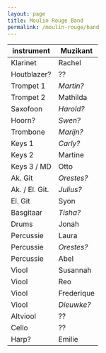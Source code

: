 ```yaml
---
layout: page
title: Moulin Rouge Band 
permalink: /moulin-rouge/band
---
```


| instrument | Muzikant |
| --- | --- |
| Klarinet | Rachel | 
| Houtblazer? | ?? | 
| Trompet 1 | _Martin?_ |
| Trompet 2 | Mathilda |
| Saxofoon  | _Harold?_ |
| Hoorn? | _Swen?_ |
| Trombone | _Marijn?_ | 
| Keys 1 | _Carly?_ |
| Keys 2 | Martine |
| Keys 3 / MD | Otto |
| Ak. Git | _Orestes?_ |
| Ak. / El. Git. | _Julius?_ |
| El. Git | Syon |
| Basgitaar | _Tisha?_ |
| Drums | Jonah | 
| Percussie | Laura | 
| Percussie | _Orestes?_ | 
| Percussie | Abel | 
| Viool | Susannah |
| Viool | Reo |
| Viool | Frederique |
| Viool | _Dieuwke?_ |
| Altviool | ?? |
| Cello | ?? |
| Harp? | Emilie | 



